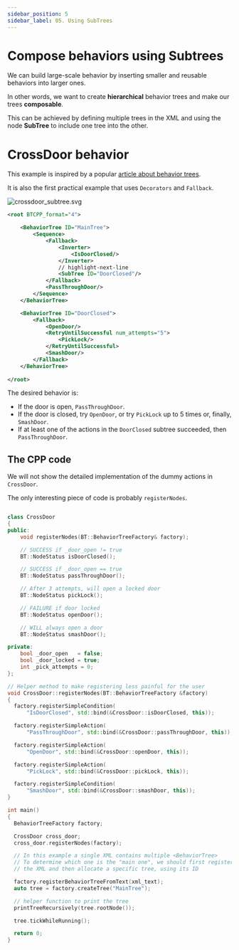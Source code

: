 ```yaml
---
sidebar_position: 5
sidebar_label: 05. Using SubTrees
---
```


# Compose behaviors using Subtrees 

We can build large-scale behavior by inserting smaller and reusable
behaviors into larger ones.

In other words, we want to create __hierarchical__ behavior trees and make 
our trees __composable__. 

This can be achieved by defining multiple trees in the XML and using the
node __SubTree__ to include one tree into the other.

# CrossDoor behavior

This example is inspired by a popular 
[article about behavior trees](https://www.gamedeveloper.com/programming/behavior-trees-for-ai-how-they-work).

It is also the first practical example that uses `Decorators` and `Fallback`.

![crossdoor_subtree.svg](images/crossdoor_subtree.svg)

``` xml
<root BTCPP_format="4">

    <BehaviorTree ID="MainTree">
        <Sequence>
            <Fallback>
                <Inverter>
                    <IsDoorClosed/>
                </Inverter>
                // highlight-next-line
                <SubTree ID="DoorClosed"/>
            </Fallback>
            <PassThroughDoor/>
        </Sequence>
    </BehaviorTree>

    <BehaviorTree ID="DoorClosed">
        <Fallback>
            <OpenDoor/>
            <RetryUntilSuccessful num_attempts="5">
                <PickLock/>
            </RetryUntilSuccessful>
            <SmashDoor/>
        </Fallback>
    </BehaviorTree>
    
</root>
```

The desired behavior is:

- If the door is open, `PassThroughDoor`.
- If the door is closed, try `OpenDoor`, or 
try `PickLock` up to 5 times or, finally, `SmashDoor`.
- If at least one of the actions in the `DoorClosed` subtree succeeded,
then `PassThroughDoor`.


## The CPP code

We will not show the detailed implementation of the dummy actions
in `CrossDoor`.

The only interesting piece of code is probably `registerNodes`.

``` cpp

class CrossDoor
{
public:
    void registerNodes(BT::BehaviorTreeFactory& factory);

    // SUCCESS if _door_open != true
    BT::NodeStatus isDoorClosed();

    // SUCCESS if _door_open == true
    BT::NodeStatus passThroughDoor();

    // After 3 attempts, will open a locked door
    BT::NodeStatus pickLock();

    // FAILURE if door locked
    BT::NodeStatus openDoor();

    // WILL always open a door
    BT::NodeStatus smashDoor();

private:
    bool _door_open   = false;
    bool _door_locked = true;
    int _pick_attempts = 0;
};

// Helper method to make registering less painful for the user
void CrossDoor::registerNodes(BT::BehaviorTreeFactory &factory)
{
  factory.registerSimpleCondition(
      "IsDoorClosed", std::bind(&CrossDoor::isDoorClosed, this));

  factory.registerSimpleAction(
      "PassThroughDoor", std::bind(&CrossDoor::passThroughDoor, this));

  factory.registerSimpleAction(
      "OpenDoor", std::bind(&CrossDoor::openDoor, this));

  factory.registerSimpleAction(
      "PickLock", std::bind(&CrossDoor::pickLock, this));

  factory.registerSimpleCondition(
      "SmashDoor", std::bind(&CrossDoor::smashDoor, this));
}

int main()
{
  BehaviorTreeFactory factory;

  CrossDoor cross_door;
  cross_door.registerNodes(factory);

  // In this example a single XML contains multiple <BehaviorTree>
  // To determine which one is the "main one", we should first register
  // the XML and then allocate a specific tree, using its ID

  factory.registerBehaviorTreeFromText(xml_text);
  auto tree = factory.createTree("MainTree");

  // helper function to print the tree
  printTreeRecursively(tree.rootNode());

  tree.tickWhileRunning();

  return 0;
}

```




